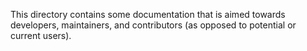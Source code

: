 This directory contains some documentation that is aimed towards developers,
maintainers, and contributors (as opposed to potential or current users).
